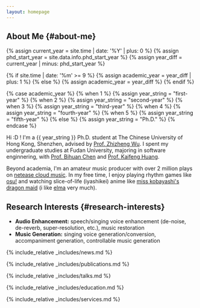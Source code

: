 ```yaml
---
layout: homepage
---
```


## About Me {#about-me}

{% assign current_year = site.time | date: '%Y' | plus: 0 %}
{% assign phd_start_year = site.data.info.phd_start_year %}
{% assign year_diff = current_year | minus: phd_start_year %}

{% if site.time | date: '%m' >= 9 %}
  {% assign academic_year = year_diff | plus: 1 %}
{% else %}
  {% assign academic_year = year_diff %}
{% endif %}

{% case academic_year %}
  {% when 1 %}
    {% assign year_string = "first-year" %}
  {% when 2 %}
    {% assign year_string = "second-year" %}
  {% when 3 %}
    {% assign year_string = "third-year" %}
  {% when 4 %}
    {% assign year_string = "fourth-year" %}
  {% when 5 %}
    {% assign year_string = "fifth-year" %}
  {% else %}
    {% assign year_string = "Ph.D." %}
{% endcase %}

Hi :D ! I'm a {{ year_string }} Ph.D. student at The Chinese University of Hong Kong, Shenzhen, advised by [Prof. Zhizheng Wu](https://drwuz.com/). I spent my undergraduate studies at Fudan University, majoring in software enginnering, with [Prof. Bihuan Chen](https://chenbihuan.github.io/) and [Prof. Kaifeng Huang](https://kaifeng-h.github.io/).

Beyond academia, I'm an amateur music producer with over 2 million plays on [netease cloud music](https://music.163.com/#/artist/album?id=12030266). In my free time, I enjoy playing rhythm games like [osu!](https://osu.ppy.sh) and watching slice-of-life (iyashikei) anime like [miss kobayashi's dragon maid](https://maidragon.jp/) (i like [elma](https://maid-dragon.fandom.com/wiki/Elma) very much).

## Research Interests {#research-interests}

- **Audio Enhancement:** speech/singing voice enhancement (de-noise, de-reverb, super-resolution, etc.), music restoration
- **Music Generation:** singing voice generation/conversion, accompaniment generation, controllable music generation


{% include_relative _includes/news.md %}

{% include_relative _includes/publications.md %}

{% include_relative _includes/talks.md %}

{% include_relative _includes/education.md %}

{% include_relative _includes/services.md %}


